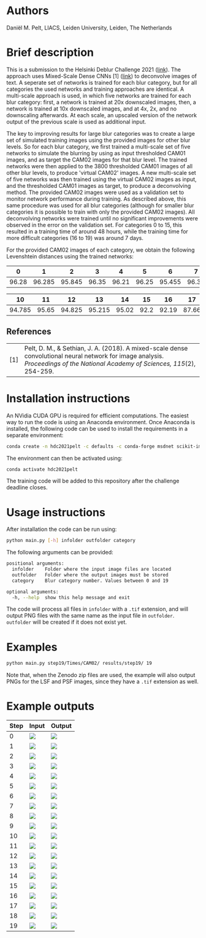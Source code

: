 # Authors

Daniël M. Pelt, LIACS, Leiden University, Leiden, The Netherlands

# Brief description

This is a submission to the Helsinki Deblur Challenge 2021 ([link](http://fips.fi/HDC2021.php)). The approach uses Mixed-Scale Dense CNNs [1] ([link](https://www.pnas.org/content/115/2/254.short)) to deconvolve images of text. A seperate set of networks is trained for each blur category, but for all categories the used networks and training approaches are identical. A multi-scale approach is used, in which five networks are trained for each blur category: first, a network is trained at 20x downscaled images, then, a network is trained at 10x downscaled images, and at 4x, 2x, and no downscaling afterwards. At each scale, an upscaled version of the network output of the previous scale is used as additional input. 

The key to improving results for large blur categories was to create a large set of simulated training images using the provided images for other blur levels. So for each blur category, we first trained a multi-scale set of five networks to simulate the blurring by using as input thresholded CAM01 images, and as target the CAM02 images for that blur level. The trained networks were then applied to the 3800 thresholded CAM01 images of all other blur levels, to produce 'virtual CAM02' images. A new multi-scale set of five networks was then trained using the virtual CAM02 images as input, and the thresholded CAM01 images as target, to produce a deconvolving method. The provided CAM02 images were used as a validation set to monitor network performance during training. As described above, this same procedure was used for all blur categories (although for smaller blur categories it is possible to train with only the provided CAM02 images). All deconvolving networks were trained until no significant improvements were observed in the error on the validation set. For categories 0 to 15, this resulted in a training time of around 48 hours, while the training time for more difficult categories (16 to 19) was around 7 days.

For the provided CAM02 images of each category, we obtain the following Levenshtein distances using the trained networks:

| 0 | 1 | 2 | 3 | 4 | 5 | 6 | 7 | 8 | 9 |
| --- | --- | --- | --- | --- | --- | --- | --- | --- | --- |
| 96.28 | 96.285 | 95.845 | 96.35 | 96.21 | 96.25 | 95.455 | 96.34 | 95.795 | 95.68 |

| 10 | 11 | 12 | 13 | 14 | 15 | 16 | 17 | 18 | 19 |
| --- | --- | --- | --- | --- | --- | --- | --- | --- | --- |
| 94.785 | 95.65 | 94.825 | 95.215 | 95.02 | 92.2 | 92.19 | 87.66 | 82.735 | 77.295 |

## References
| | |
| :- | :- |
| [1] | Pelt, D. M., & Sethian, J. A. (2018). A mixed-scale dense convolutional neural network for image analysis. *Proceedings of the National Academy of Sciences, 115*(2), 254-259. |

# Installation instructions

An NVidia CUDA GPU is required for efficient computations. The easiest way to run the code is using an Anaconda environment. Once Anaconda is installed, the following code can be used to install the requirements in a separate environment:

```bash
conda create -n hdc2021pelt -c defaults -c conda-forge msdnet scikit-image imageio numpy 
```

The environment can then be activated using:

```bash
conda activate hdc2021pelt
```

The training code will be added to this repository after the challenge deadline closes.

# Usage instructions

After installation the code can be run using:

```bash
python main.py [-h] infolder outfolder category
```

The following arguments can be provided:

```bash
positional arguments:
  infolder    Folder where the input image files are located
  outfolder   Folder where the output images must be stored
  category    Blur category number. Values between 0 and 19

optional arguments:
  -h, --help  show this help message and exit
```

The code will process all files in `infolder` with a `.tif` extension, and will output PNG files with the same name as the input file in `outfolder`. `outfolder` will be created if it does not exist yet.

# Examples

```bash
python main.py step19/Times/CAM02/ results/step19/ 19
```

Note that, when the Zenodo zip files are used, the example will also output PNGs for the LSF and PSF images, since they have a `.tif` extension as well.

# Example outputs

| Step | Input | Output |
| --- | --- | --- |
| 0 | ![](exampleoutputs/input0.png) | ![](exampleoutputs/output0.png) |
| 1 | ![](exampleoutputs/input1.png) | ![](exampleoutputs/output1.png) |
| 2 | ![](exampleoutputs/input2.png) | ![](exampleoutputs/output2.png) |
| 3 | ![](exampleoutputs/input3.png) | ![](exampleoutputs/output3.png) |
| 4 | ![](exampleoutputs/input4.png) | ![](exampleoutputs/output4.png) |
| 5 | ![](exampleoutputs/input5.png) | ![](exampleoutputs/output5.png) |
| 6 | ![](exampleoutputs/input6.png) | ![](exampleoutputs/output6.png) |
| 7 | ![](exampleoutputs/input7.png) | ![](exampleoutputs/output7.png) |
| 8 | ![](exampleoutputs/input8.png) | ![](exampleoutputs/output8.png) |
| 9 | ![](exampleoutputs/input9.png) | ![](exampleoutputs/output9.png) |
| 10 | ![](exampleoutputs/input10.png) | ![](exampleoutputs/output10.png) |
| 11 | ![](exampleoutputs/input11.png) | ![](exampleoutputs/output11.png) |
| 12 | ![](exampleoutputs/input12.png) | ![](exampleoutputs/output12.png) |
| 13 | ![](exampleoutputs/input13.png) | ![](exampleoutputs/output13.png) |
| 14 | ![](exampleoutputs/input14.png) | ![](exampleoutputs/output14.png) |
| 15 | ![](exampleoutputs/input15.png) | ![](exampleoutputs/output15.png) |
| 16 | ![](exampleoutputs/input16.png) | ![](exampleoutputs/output16.png) |
| 17 | ![](exampleoutputs/input17.png) | ![](exampleoutputs/output17.png) |
| 18 | ![](exampleoutputs/input18.png) | ![](exampleoutputs/output18.png) |
| 19 | ![](exampleoutputs/input19.png) | ![](exampleoutputs/output19.png) |
